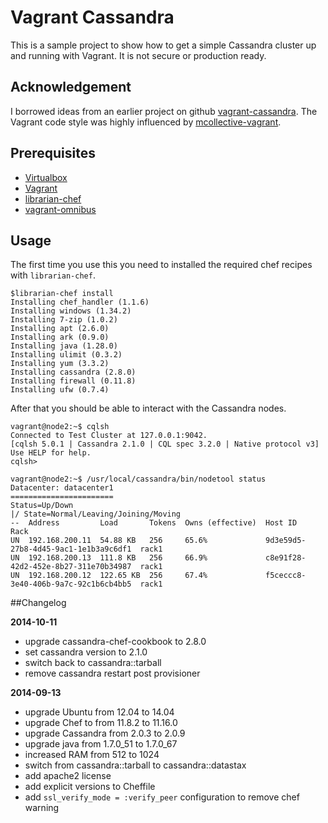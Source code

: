 # Vagrant Cassandra

This is a sample project to show how to get a simple Cassandra cluster up and running with Vagrant.  It is not secure or production ready.

## Acknowledgement

I borrowed ideas from an earlier project on github [vagrant-cassandra](https://github.com/calebgroom/vagrant-cassandra).  The Vagrant code style was highly influenced by [mcollective-vagrant](https://github.com/ripienaar/mcollective-vagrant).

## Prerequisites

* [Virtualbox](https://www.virtualbox.org/)
* [Vagrant](http://www.vagrantup.com/)
* [librarian-chef](https://github.com/applicationsonline/librarian-chef)
* [vagrant-omnibus](https://github.com/schisamo/vagrant-omnibus)

## Usage

The first time you use this you need to installed the required chef recipes with `librarian-chef`.

    $librarian-chef install
	Installing chef_handler (1.1.6)
	Installing windows (1.34.2)
	Installing 7-zip (1.0.2)
	Installing apt (2.6.0)
	Installing ark (0.9.0)
	Installing java (1.28.0)
	Installing ulimit (0.3.2)
	Installing yum (3.3.2)
	Installing cassandra (2.8.0)
	Installing firewall (0.11.8)
	Installing ufw (0.7.4)
    
After that you should be able to interact with the Cassandra nodes.
 
    vagrant@node2:~$ cqlsh
    Connected to Test Cluster at 127.0.0.1:9042.
    [cqlsh 5.0.1 | Cassandra 2.1.0 | CQL spec 3.2.0 | Native protocol v3]
    Use HELP for help.
    cqlsh>
	
    vagrant@node2:~$ /usr/local/cassandra/bin/nodetool status
    Datacenter: datacenter1
    =======================
    Status=Up/Down
    |/ State=Normal/Leaving/Joining/Moving
    --  Address         Load       Tokens  Owns (effective)  Host ID                               Rack
    UN  192.168.200.11  54.88 KB   256     65.6%             9d3e59d5-27b8-4d45-9ac1-1e1b3a9c6df1  rack1
    UN  192.168.200.13  111.8 KB   256     66.9%             c8e91f28-42d2-452e-8b27-311e70b34987  rack1
    UN  192.168.200.12  122.65 KB  256     67.4%             f5ceccc8-3e40-406b-9a7c-92c1b6cb4bb5  rack1
    
##Changelog

**2014-10-11**

* upgrade cassandra-chef-cookbook to 2.8.0
* set cassandra version to 2.1.0
* switch back to cassandra::tarball
* remove cassandra restart post provisioner

**2014-09-13**

* upgrade Ubuntu from 12.04 to 14.04
* upgrade Chef to from 11.8.2 to 11.16.0
* upgrade Cassandra from 2.0.3 to 2.0.9
* upgrade java from 1.7.0\_51 to 1.7.0\_67
* increased RAM from 512 to 1024
* switch from cassandra::tarball to cassandra::datastax
* add apache2 license
* add explicit versions to Cheffile
* add `ssl_verify_mode = :verify_peer` configuration to remove chef warning


